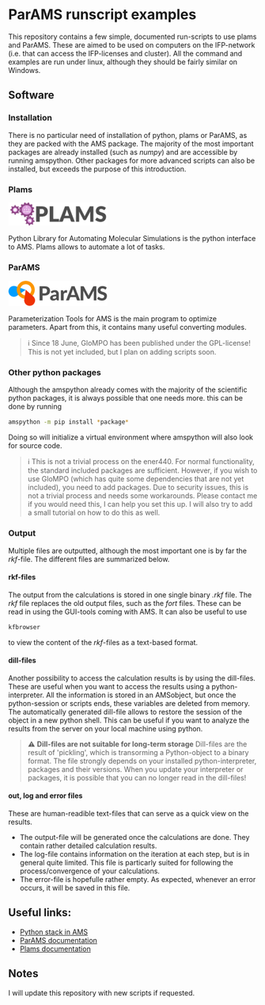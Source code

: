 # ParAMS runscript examples
This repository contains a few simple, documented run-scripts to use plams and ParAMS. These are aimed to be used on computers on the IFP-network (i.e. that can access the IFP-licenses and cluster). All the command and examples are run under linux, although they should be fairly similar on Windows.

## Software
### Installation
There is no particular need of installation of python, plams or ParAMS, as they are packed with the AMS package. The majority of the most important packages are already installed (such as *numpy*) and are accessible by running amspython. Other packages for more advanced scripts can also be installed, but exceeds the purpose of this introduction.

### Plams
<img src="plams.png" alt="plams" width="200"/>

Python Library for Automating Molecular Simulations is the python interface to AMS. Plams allows to automate a lot of tasks.


### ParAMS
<img src="params.svg" alt="params" width="200"/>

Parameterization Tools for AMS is the main program to optimize parameters. Apart from this, it contains many useful converting modules.

> :information_source: Since 18 June, GloMPO has been published under the GPL-license! This is not yet included, but I plan on adding scripts soon.


### Other python packages
Although the amspython already comes with the majority of the scientific python packages, it is always possible that one needs more. this can be done by running 
```bash
amspython -m pip install *package*
```
Doing so will initialize a virtual environment where amspython will also look for source code.
> :information_source: This is not a trivial process on the ener440. For normal functionality, the standard included packages are sufficient. However, if you wish to use GloMPO (which has quite some dependencies that are  not yet included), you need to add packages. Due to security issues, this is not a trivial process and needs some workarounds. Please contact me if you would need this, I can help you set this up. I will also try to add a small tutorial on how to do this as well.


### Output
Multiple files are outputted, although the most important one is by far the *rkf*-file. The different files are summarized below.

#### rkf-files
The output from the calculations is stored in one single binary *.rkf* file. The *rkf* file replaces the old output files, such as the *fort* files. These can be read in using the GUI-tools coming with AMS. It can also be useful to use
```bash
kfbrowser
```
to view the content of the *rkf*-files as a text-based format.

#### dill-files
Another possibility to access the calculation results is by using the dill-files. These are useful when you want to access the results using a python-interpreter. All the information is stored in an AMSobject, but once the python-session or scripts ends, these variables are deleted from memory. The automatically generated dill-file allows to restore the session of the object in a new python shell. This can be useful if you want to analyze the results from the server on your local machine using python.

> :warning: **Dill-files are not suitable for long-term storage** Dill-files are the result of 'pickling', which is transorming a Python-object to a binary format. The file strongly depends on your installed python-interpreter, packages and their versions. When you update your interpreter or packages, it is possible that you can no longer read in the dill-files!


#### out, log and error files
These are human-readible text-files that can serve as a quick view on the results. 
* The output-file will be generated once the calculations are done. They contain rather detailed calculation results. 
* The log-file contains information on the iteration at each step, but is in general quite limited. This file is particarly suited for following the process/convergence of your calculations.
* The error-file is hopefulle rather empty. As expected, whenever an error occurs, it will be saved in this file.


## Useful links:
* [Python stack in AMS](https://www.scm.com/doc/Scripting/GettingStarted.html)
* [ParAMS documentation](https://www.scm.com/doc/params/index.html)
* [Plams documentation](https://www.scm.com/doc/plams/index.html?highlight=plams)

## Notes
I will update this repository with new scripts if requested.